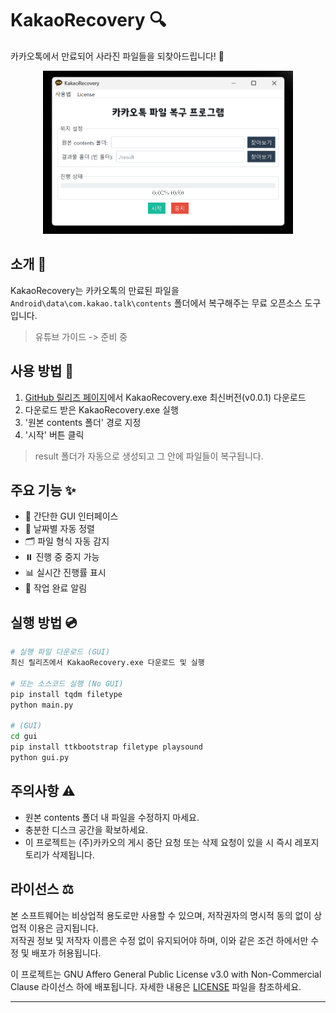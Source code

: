 # KakaoRecovery 🔍

카카오톡에서 만료되어 사라진 파일들을 되찾아드립니다! 🚀

<div align="center">
    <img src="asset/KakaoRecovery.png" alt="KakaoRecovery" width=400>
</div>

## 소개 📝

KakaoRecovery는 카카오톡의 만료된 파일을 `Android\data\com.kakao.talk\contents` 폴더에서 복구해주는 무료 오픈소스 도구입니다.

> 유튜브 가이드 -> 준비 중

## 사용 방법 🎯

1. [GitHub 릴리즈 페이지](https://github.com/tionlab/KakaoRecovery/releases/latest)에서 KakaoRecovery.exe 최신버전(v0.0.1) 다운로드
2. 다운로드 받은 KakaoRecovery.exe 실행
3. '원본 contents 폴더' 경로 지정
4. '시작' 버튼 클릭

> result 폴더가 자동으로 생성되고 그 안에 파일들이 복구됩니다.

## 주요 기능 ✨

-   🎯 간단한 GUI 인터페이스
-   📅 날짜별 자동 정렬
-   🗂️ 파일 형식 자동 감지
-   ⏸️ 진행 중 중지 가능
-   📊 실시간 진행률 표시
-   🔔 작업 완료 알림

## 실행 방법 💿

```bash
# 실행 파일 다운로드 (GUI)
최신 릴리즈에서 KakaoRecovery.exe 다운로드 및 실행

# 또는 소스코드 실행 (No GUI)
pip install tqdm filetype
python main.py

# (GUI)
cd gui
pip install ttkbootstrap filetype playsound
python gui.py
```

## 주의사항 ⚠️

-   원본 contents 폴더 내 파일을 수정하지 마세요.
-   충분한 디스크 공간을 확보하세요.
-   이 프로젝트는 (주)카카오의 게시 중단 요청 또는 삭제 요청이 있을 시 즉시 레포지토리가 삭제됩니다.

## 라이선스 ⚖️

본 소프트웨어는 비상업적 용도로만 사용할 수 있으며, 저작권자의 명시적 동의 없이 상업적 이용은 금지됩니다.  
저작권 정보 및 저작자 이름은 수정 없이 유지되어야 하며, 이와 같은 조건 하에서만 수정 및 배포가 허용됩니다.

이 프로젝트는 GNU Affero General Public License v3.0 with Non-Commercial Clause 라이선스 하에 배포됩니다. 자세한 내용은 [LICENSE](LICENSE) 파일을 참조하세요.

---
